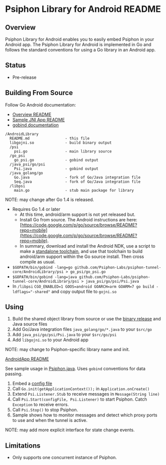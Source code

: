 Psiphon Library for Android README
================================================================================

Overview
--------------------------------------------------------------------------------

Psiphon Library for Android enables you to easily embed Psiphon in your Android
app. The Psiphon Library for Android is implemented in Go and follows the standard
conventions for using a Go library in an Android app.

Status
--------------------------------------------------------------------------------

* Pre-release

Building From Source
--------------------------------------------------------------------------------

Follow Go Android documentation:
* [Overview README](https://code.google.com/p/go/source/browse/README?repo=mobile)
* [Sample JNI App README](https://code.google.com/p/go/source/browse/example/libhello/README?repo=mobile)
* [gobind documentation](http://godoc.org/golang.org/x/mobile/cmd/gobind)

```
/AndroidLibrary
  README.md                - this file
  libgojni.so              - build binary output
  /psi
    psi.go                 - main library source
  /go_psi
    go_psi.go              - gobind output
  /java_psi/go/psi
    Psi.java               - gobind output
  /java_golang/go
    Go.java                - fork of Go/Java integration file
    Seq.java               - fork of Go/Java integration file
  /libpsi
    main.go                - stub main package for library
```

NOTE: may change after Go 1.4 is released.

* Requires Go 1.4 or later
  * At this time, android/arm support is not yet released but.
  * Install Go from source. The Android instructions are here:
[https://code.google.com/p/go/source/browse/README?repo=mobile](https://code.google.com/p/go/source/browse/README?repo=mobile).
  * In summary, download and install the Android NDK, use a script to make a [standalone toolchain](https://developer.android.com/tools/sdk/ndk/index.html#Docs), and use that toolchain to build android/arm support within the Go source install. Then cross compile as usual.
* `$GOPATH/bin/gobind -lang=go github.com/Psiphon-Labs/psiphon-tunnel-core/AndroidLibrary/psi > go_psi/go_psi.go`
* `$GOPATH/bin/gobind -lang=java github.com/Psiphon-Labs/psiphon-tunnel-core/AndroidLibrary/psi > java_psi/go/psi/Psi.java`
* In `/libpsi` `CGO_ENABLED=1 GOOS=android GOARCH=arm GOARM=7 go build -ldflags="-shared"` and copy output file to `gojni.so`

Using
--------------------------------------------------------------------------------

1. Build the shared object library from source or use the [binary release](https://github.com/Psiphon-Labs/psiphon-tunnel-core/releases) and Java source files
1. Add Go/Java integration files `java_golang/go/*.java` to your `$src/go`
1. Add `java_psi/go/psi/Psi.java` to your `$src/go/psi`
1. Add `libgojni.so` to your Android app

NOTE: may change to Psiphon-specific library name and init.

[AndroidApp README](../AndroidApp/README.md)

See sample usage in [Psiphon.java](../AndroidApp/app/src/main/java/ca/psiphon/psibot/Psiphon.java). Uses `gobind` conventions for data passing.

1. Embed a [config file](../README.md#setup)
1. Call `Go.init(getApplicationContext());` in `Application.onCreate()`
1. Extend `Psi.Listener.Stub` to receive messages in `Message(String line)`
1. Call `Psi.Start(configFile, Psi.Listener)` to start Psiphon. Catch `Exception` to receive errors.
1. Call `Psi.Stop()` to stop Psiphon.
1. Sample shows how to monitor messages and detect which proxy ports to use and when the tunnel is active.

NOTE: may add more explicit interface for state change events.

Limitations
--------------------------------------------------------------------------------

* Only supports one concurrent instance of Psiphon.
